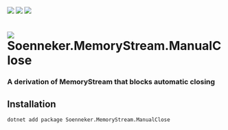 [![](https://img.shields.io/nuget/v/Soenneker.MemoryStream.ManualClose.svg?style=for-the-badge)](https://www.nuget.org/packages/Soenneker.MemoryStream.ManualClose/)
[![](https://img.shields.io/github/actions/workflow/status/soenneker/soenneker.memorystream.manualclose/publish-package.yml?style=for-the-badge)](https://github.com/soenneker/soenneker.memorystream.manualclose/actions/workflows/publish-package.yml)
[![](https://img.shields.io/nuget/dt/Soenneker.MemoryStream.ManualClose.svg?style=for-the-badge)](https://www.nuget.org/packages/Soenneker.MemoryStream.ManualClose/)

# ![](https://user-images.githubusercontent.com/4441470/224455560-91ed3ee7-f510-4041-a8d2-3fc093025112.png) Soenneker.MemoryStream.ManualClose
### A derivation of MemoryStream that blocks automatic closing

## Installation

```
dotnet add package Soenneker.MemoryStream.ManualClose
```
